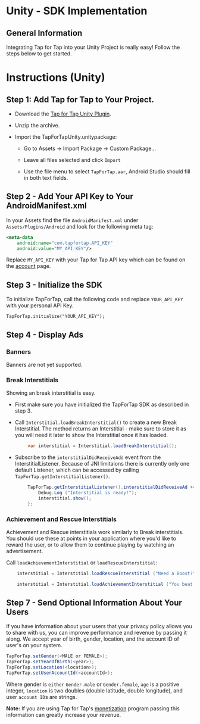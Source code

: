 # Unity - SDK Implementation #

##  General Information ##

Integrating Tap for Tap into your Unity Project is really easy! Follow the steps below to get started.

# Instructions (Unity) #

##  Step 1: Add Tap for Tap to Your Project.

- Download the [Tap for Tap Unity Plugin]().

- Unzip the archive.

- Import the TapForTapUnity.unitypackage:
    - Go to Assets -> Import Package -> Custom Package...

    - Leave all files selected and click `Import`

    - Use the file menu to select `TapForTap.aar`, Android Studio should fill in both text fields.

## Step 2 - Add Your API Key to Your AndroidManifest.xml

In your Assets find the file `AndroidManifest.xml` under `Assets/Plugins/Android` and look for the following meta tag:

```xml
<meta-data
    android:name="com.tapfortap.API_KEY"
    android:value="MY_API_KEY"/>
```

Replace `MY_API_KEY` with your Tap for Tap API key which can be found on the [account](https://tapfortap.com/manage/account) page.


## Step 3 - Initialize the SDK

To initialize TapForTap, call the following code and replace `YOUR_API_KEY` with your personal API Key.

```
TapForTap.initialize("YOUR_API_KEY");
```

## Step 4 - Display Ads

### Banners

Banners are not yet supported.

### Break Interstitials

Showing an break interstitial is easy.

- First make sure you have initialized the TapForTap SDK as described in step 3.

- Call `Interstitial.loadBreakInterstitial()` to create a new Break Interstitial. The method returns an Interstitial - make sure to store it as you will need it later to show the Interstitial once it has loaded.

```csharp
		var interstitial = Interstitial.loadBreakInterstitial();
```

- Subscribe to the `interstitialDidReceiveAdd` event from the InterstitialListener. Because of JNI limitaions there is currently only one default Listener, which can be accessed by calling `TapForTap.getInterstitialListener()`.

```csharp
		TapForTap.getInterstitialListener().interstitialDidReceiveAd += () => {
			Debug.Log ("Interstitial is ready!");
			interstitial.show(); 
		};
```

### Achievement and Rescue Interstitials

Achievement and Rescue interstitials work similarly to Break interstitials. You should use these at points in your application where you'd like to reward the user, or to allow them to continue playing by watching an advertisement.


Call `loadAchievementInterstitial` or `loadRescueInterstitial`:

```csharp
    interstitial = Interstitial.loadRescueInterstitial ("Need a Boost?", "My App", "Watch a short message", "Free boost", "http://yourdomain.com/app_logo.png", "Tap for your free boost!");

```

```csharp
    interstitial = Interstitial.loadAchievementInterstitial ("You beat the level!", "a free gift!", "http://yourdomain.com/app_logo.png");
```

## Step 7 - Send Optional Information About Your Users
If you have information about your users that your privacy policy allows you to share with us,
you can improve performance and revenue by passing it along.
We accept year of birth, gender, location, and the account ID of user's on your system.

```csharp
TapForTap.setGender(<MALE or FEMALE>);
TapForTap.setYearOfBirth(<year>);
TapForTap.setLocation(<location>);
TapForTap.setUserAccountId(<accountId>);
```
Where gender is `either` `Gender.male` or `Gender.female`, `age` is a positive integer, `location` is two doubles (double latitude, double longitude), and user `account ID`s are strings.

**Note:** If you are using Tap for Tap's [monetization](/doc/monetization) program passing this information can greatly increase your revenue.
